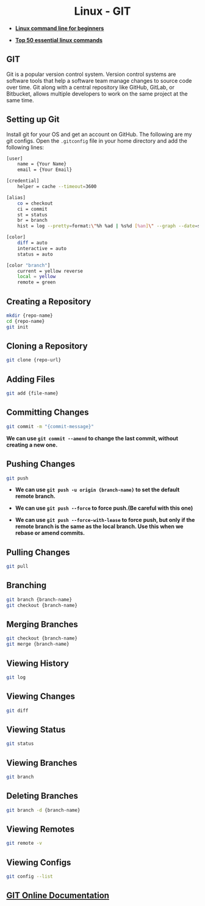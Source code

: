 <h1 align="center" >Linux - GIT</h1>

- **[Linux command line for beginners](https://ubuntu.com/tutorials/command-line-for-beginners#1-overview)**

- **[Top 50 essential linux commands](https://www.digitalocean.com/community/tutorials/linux-commands)**

## GIT

Git is a popular version control system. Version control systems are software tools that help a software team manage changes to source code over time. Git along with a central repository like GitHub, GitLab, or Bitbucket, allows multiple developers to work on the same project at the same time.

## Setting up Git

Install git for your OS and get an account on GitHub. The following are my git configs. Open the `.gitconfig` file in your home directory and add the following lines:

```bash
[user]
    name = {Your Name}
    email = {Your Email}

[credential]
    helper = cache --timeout=3600

[alias]
    co = checkout
    ci = commit
    st = status
    br = branch
    hist = log --pretty=format:\"%h %ad | %s%d [%an]\" --graph --date=short

[color]
    diff = auto
    interactive = auto
    status = auto

[color "branch"]
    current = yellow reverse
    local = yellow
    remote = green
```

## Creating a Repository

```bash
mkdir {repo-name}
cd {repo-name}
git init
```

## Cloning a Repository

```bash
git clone {repo-url}
```

## Adding Files

```bash
git add {file-name}
```

## Committing Changes

```bash
git commit -m "{commit-message}"
```

**We can use `git commit --amend` to change the last commit, without creating a new one.**

## Pushing Changes

```bash
git push
```

- **We can use `git push -u origin {branch-name}` to set the default remote branch.**

- **We can use `git push --force` to force push.(Be careful with this one)**

- **We can use `git push --force-with-lease` to force push, but only if the remote branch is the same as the local branch. Use this when we rebase or amend commits.**

## Pulling Changes

```bash
git pull
```

## Branching

```bash
git branch {branch-name}
git checkout {branch-name}
```

## Merging Branches

```bash
git checkout {branch-name}
git merge {branch-name}
```

## Viewing History

```bash
git log
```

## Viewing Changes

```bash
git diff
```

## Viewing Status

```bash
git status
```

## Viewing Branches

```bash
git branch
```

## Deleting Branches

```bash
git branch -d {branch-name}
```

## Viewing Remotes

```bash
git remote -v
```

## Viewing Configs

```bash
git config --list
```

## [GIT Online Documentation](https://git-scm.com/book/en/v2)
